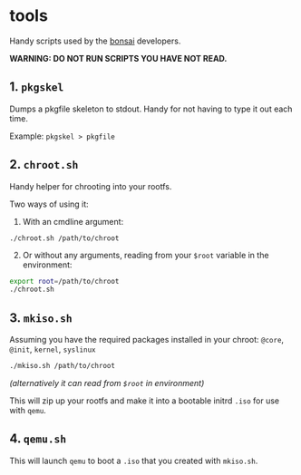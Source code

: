 # tools

Handy scripts used by the [bonsai](http://github.com/bonsai-linux/bonsai) developers.

<strong> **WARNING: DO NOT RUN SCRIPTS YOU HAVE NOT READ.** </strong>

## 1. `pkgskel`

Dumps a pkgfile skeleton to stdout. Handy for not having to type it out each time.

Example: `pkgskel > pkgfile`

## 2. `chroot.sh`

Handy helper for chrooting into your rootfs.

Two ways of using it:

1. With an cmdline argument:

`./chroot.sh /path/to/chroot`

2. Or without any arguments, reading from your `$root` variable in the environment:

```sh
export root=/path/to/chroot
./chroot.sh
```

## 3. `mkiso.sh`

Assuming you have the required packages installed in your chroot: `@core`, `@init`, `kernel`, `syslinux`

```bash
./mkiso.sh /path/to/chroot
```
*(alternatively it can read from `$root` in environment)*

This will zip up your rootfs and make it into a bootable initrd `.iso` for use with `qemu`.

## 4. `qemu.sh`

This will launch `qemu` to boot a `.iso` that you created with `mkiso.sh`.
